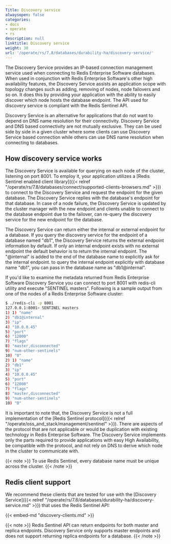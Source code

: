 ```yaml
---
Title: Discovery service
alwaysopen: false
categories:
- docs
- operate
- rs
description: null
linktitle: Discovery service
weight: 30
url: '/operate/rs/7.8/databases/durability-ha/discovery-service/'
---
```

The Discovery Service provides an IP-based connection management service
used when connecting to Redis Enterprise Software databases. When used
in conjunction with Redis Enterprise Software's other high availability
features, the Discovery Service assists an application scope with
topology changes such as adding, removing of nodes, node failovers and
so on. It does this by providing your application with the ability to
easily discover which node hosts the database endpoint. The API used for
discovery service is compliant with the Redis Sentinel API.

Discovery Service is an alternative for applications that do not want to
depend on DNS name resolution for their connectivity. Discovery Service
and DNS based connectivity are not mutually exclusive. They can be used
side by side in a given cluster where some clients can use Discovery
Service based connection while others can use DNS name resolution when
connecting to databases.

## How discovery service works

The Discovery Service is available for querying on each node of the
cluster, listening on port 8001. To employ it, your application utilizes
a [Redis Sentinel enabled client
library]({{< relref "/operate/rs/7.8/databases/connect/supported-clients-browsers.md" >}})
to connect to the Discovery Service and request the endpoint for the
given database. The Discovery Service replies with the database's
endpoint for that database. In case of a node failure, the Discovery
Service is updated by the cluster manager with the new endpoint and
clients unable to connect to the database endpoint due to the failover,
can re-query the discovery service for the new endpoint for the
database.

The Discovery Service can return either the internal or external
endpoint for a database. If you query the discovery service for the
endpoint of a database named "db1", the Discovery Service returns
the external endpoint information by default. If only an internal
endpoint exists with no external endpoint the default behavior is to
return the internal endpoint. The "\@internal" is added to the end of
the database name to explicitly ask for the internal endpoint. to query
the internal endpoint explicitly with database name "db1", you can pass
in the database name as "db1\@internal".

If you'd like to examine the metadata returned from Redis Enterprise
Software Discovery Service you can connect to port 8001 with redis-cli
utility and execute "SENTINEL masters". Following is a sample output
from one of the nodes of a Redis Enterprise Software cluster:

```sh
$ ./redis-cli -p 8001
127.0.0.1:8001> SENTINEL masters
1) 1) "name"
2) "db1@internal"
3) "ip"
4) "10.0.0.45"
5) "port"
6) "12000"
7) "flags"
8) "master,disconnected"
9) "num-other-sentinels"
10) "0"
2) 1) "name"
2) "db1"
3) "ip"
4) "10.0.0.45"
5) "port"
6) "12000"
7) "flags"
8) "master,disconnected"
9) "num-other-sentinels"
10) "0"
```

It is important to note that, the Discovery Service is not a full
implementation of the [Redis Sentinel
protocol]({{< relref "/operate/oss_and_stack/management/sentinel" >}}). There are aspects of the
protocol that are not applicable or would be duplication with existing
technology in Redis Enterprise Software. The Discovery Service
implements only the parts required to provide applications with easy
High Availability, be compatible with the protocol, and not rely on DNS
to derive which node in the cluster to communicate with.

{{< note >}}
To use Redis Sentinel, every database name must be unique across the cluster.
{{< /note >}}

## Redis client support

We recommend these clients that are tested for use with the [Discovery Service]({{< relref "/operate/rs/7.8/databases/durability-ha/discovery-service.md" >}}) that uses the Redis Sentinel API:

{{< embed-md "discovery-clients.md" >}}

{{< note >}}
Redis Sentinel API can return endpoints for both master and replica
endpoints.
Discovery Service only supports master endpoints and does not
support returning replica endpoints for a database.
{{< /note >}}
